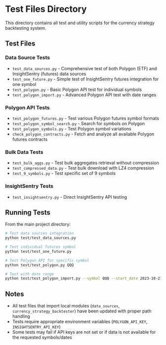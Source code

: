 # Test Files Directory

This directory contains all test and utility scripts for the currency strategy backtesting system.

## Test Files

### Data Source Tests
- `test_data_sources.py` - Comprehensive test of both Polygon (ETF) and InsightSentry (futures) data sources
- `test_one_future.py` - Simple test of InsightSentry futures integration for one symbol
- `test_polygon.py` - Basic Polygon API test for individual symbols
- `test_polygon_import.py` - Advanced Polygon API test with date ranges

### Polygon API Tests
- `test_polygon_futures.py` - Test various Polygon futures symbol formats
- `test_polygon_symbol_search.py` - Search for symbols on Polygon
- `test_polygon_symbols.py` - Test Polygon symbol variations
- `check_polygon_contracts.py` - Fetch and analyze all available Polygon futures contracts

### Bulk Data Tests
- `test_bulk_aggs.py` - Test bulk aggregates retrieval without compression
- `test_compressed_data.py` - Test bulk download with LZ4 compression
- `test_9_symbols.py` - Test specific set of 9 symbols

### InsightSentry Tests
- `test_insightsentry.py` - Direct InsightSentry API testing

## Running Tests

From the main project directory:

```bash
# Test data sources integration
python test/test_data_sources.py

# Test individual futures symbol
python test/test_one_future.py

# Test Polygon API for specific symbol
python test/test_polygon.py QQQ

# Test with date range
python test/test_polygon_import.py --symbol QQQ --start_date 2023-10-27 --end_date 2023-10-30
```

## Notes

- All test files that import local modules (`data_sources`, `currency_strategy_backtester`) have been updated with proper path handling
- Tests require appropriate environment variables (`POLYGON_API_KEY`, `INSIGHTSENTRY_API_KEY`)
- Some tests may fail if API keys are not set or if data is not available for the requested symbols/dates